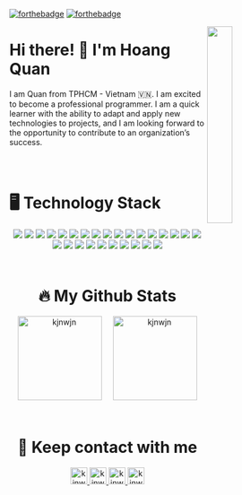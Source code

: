 [![forthebadge](https://forthebadge.com/images/badges/built-with-love.svg)](https://forthebadge.com) [![forthebadge](https://forthebadge.com/images/badges/its-not-a-lie-if-you-believe-it.svg)](https://forthebadge.com)

<img align="right" width="30%" src="https://cdn-icons-png.flaticon.com/512/781/781100.png"/>

<h1 align="left">Hi there! 👋 I'm Hoang Quan</h1>
<div style="margin-bottom: 5rem">
    <p align="left">I am Quan from TPHCM - Vietnam 🇻🇳. I am excited to become a professional programmer. I am a quick learner with the ability to adapt and apply new technologies to projects, and I am looking forward to the opportunity to contribute to an organization’s success.</p>
</div>

<h1 align="left">🖥 Technology Stack</h1>
<div align="center" style="margin-bottom: 4rem">
    <img src="https://img.shields.io/badge/HTML-239120?style=for-the-badge&logo=html5&logoColor=white"/>
    <img src="https://img.shields.io/badge/HTML5-E34F26?style=for-the-badge&logo=html5&logoColor=white"/>
    <img src="https://img.shields.io/badge/CSS-239120?&style=for-the-badge&logo=css3&logoColor=white"/>
    <img src="https://img.shields.io/badge/Sass-CC6699?style=for-the-badge&logo=sass&logoColor=white"/>
    <img src="https://img.shields.io/badge/JavaScript-F7DF1E?style=for-the-badge&logo=javascript&logoColor=black"/>
    <img src="https://img.shields.io/badge/C-00599C?style=for-the-badge&logo=c&logoColor=white"/>
    <img src="https://img.shields.io/badge/Python-3776AB?style=for-the-badge&logo=python&logoColor=white"/>
    <img src="https://img.shields.io/badge/Node.js-43853D?style=for-the-badge&logo=node.js&logoColor=white"/>
    <img src="https://img.shields.io/badge/Express.js-404D59?style=for-the-badge"/>
    <img src="https://img.shields.io/badge/Java-ED8B00?style=for-the-badge&logo=openjdk&logoColor=white"/>
    <img src="https://img.shields.io/badge/Vue.js-35495E?style=for-the-badge&logo=vue.js&logoColor=4FC08D"/>
    <img src="https://img.shields.io/badge/React-61DAFB.svg?style=for-the-badge&logo=React&logoColor=black"/>
    <img src="https://img.shields.io/badge/Tailwind_CSS-38B2AC?style=for-the-badge&logo=tailwind-css&logoColor=white"/>
    <img src="https://img.shields.io/badge/Bootstrap-563D7C?style=for-the-badge&logo=bootstrap&logoColor=white"/>
    <img src="https://img.shields.io/badge/jQuery-0769AD?style=for-the-badge&logo=jquery&logoColor=white"/>
    <img src="https://img.shields.io/badge/MongoDB-4EA94B?style=for-the-badge&logo=mongodb&logoColor=white"/>
    <img src="https://img.shields.io/badge/MySQL-005C84?style=for-the-badge&logo=mysql&logoColor=white"/>
    <img src="https://img.shields.io/badge/MariaDB-003545.svg?style=for-the-badge&logo=MariaDB&logoColor=white"/>
    <img src="https://img.shields.io/badge/PostgreSQL-4169E1.svg?style=for-the-badge&logo=PostgreSQL&logoColor=white"/>
    <img src="https://img.shields.io/badge/Heroku-430098?style=for-the-badge&logo=heroku&logoColor=white"/>
    <img src="https://img.shields.io/badge/Stripe-008CDD.svg?style=for-the-badge&logo=Stripe&logoColor=white"/>
    <img src="https://img.shields.io/badge/XAMPP-FB7A24.svg?style=for-the-badge&logo=XAMPP&logoColor=white"/>
    <img src="https://img.shields.io/badge/json%20web%20tokens-323330?style=for-the-badge&logo=json-web-tokens&logoColor=pink"/>
    <img src="	https://img.shields.io/badge/Visual_Studio_Code-0078D4?style=for-the-badge&logo=visual%20studio%20code&logoColor=white"/>
    <img src="https://img.shields.io/badge/GIT-E44C30?style=for-the-badge&logo=git&logoColor=white"/>
    <img src="https://img.shields.io/badge/Ubuntu-E95420?style=for-the-badge&logo=ubuntu&logoColor=white"/>
    <img src="https://img.shields.io/badge/Docker-2496ED.svg?style=for-the-badge&logo=Docker&logoColor=white"/>
</div>

<h1 align="center">🔥 My Github Stats</h1>
<div align="center" style="margin-bottom: 4rem;">
    <img height="150px" style="margin-right: 0.5rem" src="https://github-readme-stats.vercel.app/api?username=kjnwjn&show_icons=true&theme=light&locale=en&rank_icon=github&" alt="kjnwjn" />
    <img height="150px" style="margin-left: 0.5rem" src="https://github-readme-streak-stats.herokuapp.com/?user=kjnwjn&show_icons=true&theme=light&locale=en&" alt="kjnwjn" />
</div>

<h1 align="center">🤙 Keep contact with me</h1>
<div align="center" style="margin-bottom: 4rem">
    <a href="https://facebook.com/kjnwjn.pham" target="blank">
        <img  src="https://img.shields.io/badge/Facebook-1877F2?style=for-the-badge&logo=facebook&logoColor=white" alt="kjnwjn" height="30"/>
    </a>
    <a href="https://www.instagram.com/ls_quaan/" target="blank">
        <img src="https://img.shields.io/badge/Instagram-E4405F?style=for-the-badge&logo=instagram&logoColor=white" alt="kjnwjn" height="30"/>
    </a>
    <a href="https://www.linkedin.com/in/quan-pham-7a8a2b259/" target="blank">
        <img src="https://img.shields.io/badge/LinkedIn-0A66C2.svg?style=for-the-badge&logo=LinkedIn&logoColor=white" alt="kjnwjn" height="30"/>
    </a>
    <a href="http://quanpham.me" target="blank">
        <img src="https://img.shields.io/badge/Bio%20Link-000000.svg?style=for-the-badge&logo=Bio-Link&logoColor=white" alt="kjnwjn" height="30"/>
    </a>
</div>
